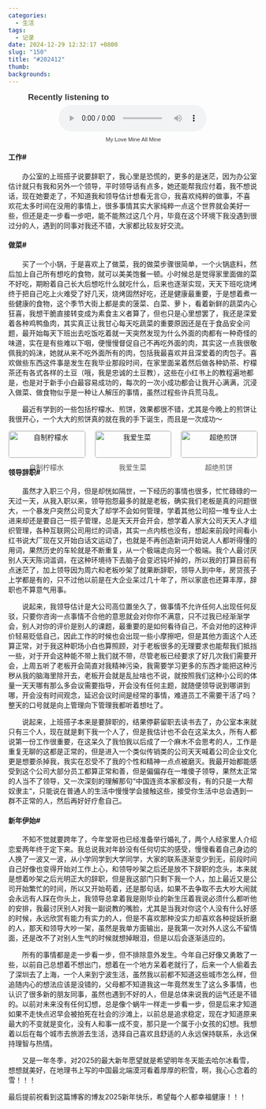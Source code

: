 ```yaml
---
categories:
  - 生活
tags:
  - 记录
date: 2024-12-29 12:32:17 +0800
slug: "150"
title: "#202412"
thumb: 
backgrounds:
---
```


<figure style="text-align: center; font-family: Arial, sans-serif; color: #333;">
  <figcaption style="text-align: left;font-size: 1.2em; font-weight: bold; margin-bottom: 5px;">Recently listening to</figcaption>
  <audio controls src="https://blog.wangyunzi.com/video/My_Love_Mine_All_Mine.mp3" style="width: 100%; max-width: 300px;"></audio>
  <figcaption style="font-size: 0.8em; margin-top: 10px;"> My Love Mine All Mine</figcaption>
</figure>

#### 工作#
&emsp;&emsp;办公室的上班搭子说要辞职了，我心里是恐慌的，更多的是迷茫，因为办公室估计就只有我和另外一个领导，平时领导话有点多，她还能帮我应付着，我不想说话，现在她要走了，不知道我和领导估计想看无言😑，我喜欢纯粹的做事，不喜欢花太多时间在没用的事情上，很多事情其实大家纯粹一点这个世界就会美好一些，但还是走一步看一步吧，能不能熬过这几个月，毕竟在这个环境下我没遇到很过分的人，遇到的同事对我还不错，大家都比较友好交流。

#### 做菜#
&emsp;&emsp;买了一个小锅，于是喜欢上了做菜，我的做菜步骤很简单，一个火锅底料，然后加上自己所有想吃的食物，就可以美美饱餐一顿。小时候总是觉得家里面做的菜不好吃，期盼着自己长大后想吃什么就吃什么，后来也逐渐实现，天天下班吃烧烤终于把自己吃上火难受了好几天，烧烤固然好吃，还是健康最重要，于是想着煮一些健康的食物，这个季节大街上都是卖的菠菜、白菜、萝卜，看着新鲜的蔬菜内心狂喜，我想干脆直接转变成为素食主义者算了，但也只是心里想罢了，我还是深爱着各种鸡鸭鱼肉，其实真正让我甘心每天吃蔬菜的重要原因还是在于食品安全问题，最开始每天下班出去吃饭吃着就一天突然发现为什么外面的肉都有一种奇怪的味道，实在是有些难以下咽，便慢慢督促自己不再吃外面的肉，其实这一点我很敬佩我的妈沫，她就从来不吃外面所有的肉，包括我最喜欢并且深爱着的肉包子。喜欢做些东西这件事是发生在我毕业那段时间，在家里面呆着然后做各种奶茶、柠檬茶还有各式各样的土豆（哦，我是忠诚的土豆教），这些在小红书上的教程遍地都是，也是对于新手小白最容易成功的，每次的一次小成功都会让我开心满满，沉浸入做菜、做食物似乎是一种让人解压的事情，虽然过程些许兵荒马乱。

&emsp;&emsp;最近有学到的一些包括柠檬水、煎饼，效果都很不错，尤其是今晚上的煎饼让我很开心，一个大大的煎饼真的就在我的手下诞生，而且是一次成功～


<div style="display: grid; grid-template-columns: repeat(auto-fit, minmax(150px, 1fr)); gap: 20px; text-align: center;">
  <figure style="margin: 0;">
    <img src="https://blog.wangyunzi.com/2024/11/184802.JPG" alt="自制柠檬水" style="width:100%; border:1px solid #ddd; border-radius:5px;">
    <figcaption style="margin-top: 8px; font-size: 14px; color: #555;">自制柠檬水</figcaption>
  </figure>
  <figure style="margin: 0;">
    <img src="https://blog.wangyunzi.com/2024/11/184816.JPG" alt="我爱生菜" style="width:100%; border:1px solid #ddd; border-radius:5px;">
    <figcaption style="margin-top: 8px; font-size: 14px; color: #555;">我爱生菜</figcaption>
  </figure>
  <figure style="margin: 0;">
    <img src="https://blog.wangyunzi.com/2024/11/184826.JPG" alt="超绝煎饼" style="width:100%; border:1px solid #ddd; border-radius:5px;">
    <figcaption style="margin-top: 8px; font-size: 14px; color: #555;">超绝煎饼</figcaption>
  </figure>
</div>

#### 领导辞职#
&emsp;&emsp;虽然才入职三个月，但是却恍如隔世，一下经历的事情也很多，忙忙碌碌的一天过一天，从我入职以来，领导抱怨最多的就是老板，确实我们老板是真的问题很大，一个暴发户突然公司变大了却学不会如何管理，学着其他公司招一堆专业人士进来却还是要自己一揽子管理，总是天天开会开会，想学着人家大公司天天人才组织管理，各种互联网公司用烂的词语，其实一点内核也没有，想起来前段时间看小红书说大厂现在又开始白话文运动了，也就是不再创造新词开始说人人都听得懂的用词，果然历史的车轮就是不断重复，从一个极端走向另一个极端。我个人最讨厌别人天天陈词滥调，在这种环境待下去脑子会变迟钝坏掉的，所以我的打算目前有点迷茫了，加上领导因为周六和老板吵架了就果断辞职，领导人到中年，房贷孩子上学都是有的，只不过他以前是在大企业呆过几十年了，所以家底也还算丰厚，辞职也不算意气用事。

&emsp;&emsp;说起来，我领导估计是大公司高位置坐久了，做事情不允许任何人出现任何反驳，只要你咨询一点事情不合他的意思就会对你你不满意，只不过我已经渐渐学会，别人对你的评价是别人的课题，最重要的是如何看待自己，不会对他的这种评价轻易贬低自己，因此工作的时候也会出现一些小摩擦吧，但是其他方面这个人还算正常，对于我这种职场小白也算照顾，对于老板很多的无理要求也能帮我们抵挡一些，对于开会这种能不带上我们就不带，尽管老板已经要求了好几次我们需要开会，上周五听了老板开会简直对我精神污染，我需要学习更多的东西才能把这种污秽从我的脑海里除开去，老板开会就是乱扯啥也不说，就按照我们这种小公司的体量一天天哪有那么多会议需要指导，开会没有任何主题，就随便领导说到哪讲到哪，开会没有时间观念，延迟会议时间是经常的事情，难道员工不需要干活了吗？整天的口号就是向上管理向下管理我都听着想吐了。

&emsp;&emsp;说起来，上班搭子本来是要辞职的，结果停薪留职去读书去了，办公室本来就只有三个人，现在就是剩下我一个人了，但是我估计也不会在这呆太久，所有人都说第一份工作很重要，在这呆久了我怕我以后成了一个麻木不会思考的人，工作是重复无聊的这都是正常的，但是进入一个类似传销类的公司天天喊着公司企业文化更是想要杀掉我，我实在忍受不了我的个性和精神一点点被磨灭。我最开始都能感受到这个公司大部分员工都算正常和善，但是偏偏存在一堆傻子领导，果然太正常的人当不了领导，又一次深刻的理解那句“中国连资本家都没有，有的只是一大帮奴隶主“，只能说在普通人的生活中慢慢学会接触这些，接受你生活中总会遇到一群不正常的人，然后再好好疗愈自己。

#### 新年伊始#
&emsp;&emsp;不知不觉就要跨年了，今年堂哥也已经准备举行婚礼了，两个人经家里人介绍恋爱两年终于定下来。我总说我对年龄没有任何切实的感受，慢慢看着自己身边的人换了一波又一波，从小学同学到大学同学，大家的联系逐渐变少到无，前段时间自己好像也变得开始对工作上心，和领导吵架之后还是放不下辞职的念头，本来就是想着吵架之后光明正大的辞职，但是我这部门只剩下我一个人，加上最近又是公司开始繁忙的时间，所以又开始苟着，还是那句话，如果不去争取不去大吵大闹就会永远有人踩在你头上，我领导总拿着我是刚毕业的新生压着我说必须什么都听他的安排，我最讨厌别人对我一副说教的嘴脸，尤其是当我对你这个人没有什么好感的时候，永远欣赏有能力有实力的人，但是不喜欢那种没实力却喜欢各种捉妖折磨的人，那天和领导大吵一架，虽然是我单方面输出，是我第一次对外人这么不留情面，还是改不了对别人生气的时候就想掉眼泪，但是以后会逐渐适应的。

&emsp;&emsp;所有的事情都是走一步看一步，但不排除意外发生。今年自己好像又勇敢了一些，以前自己总想着不想出门，想着在一个地方呆着老就行了，后来一个人偷着去了深圳去了上海，一个人来到宁波生活，虽然我以前都不知道这些城市怎么样，但追随内心的想法应该是没错的，父母都不知道我这一年竟然发生了这么多事情，也认识了很多新的朋友同事，虽然也遇到不好的人，但是总体来说我的运气还是不错的。以前对未来没有任何幻想，总是像个蜗牛一样走一步看一步，但是后来才知道如果不走快点迟早会被拍死在社会的沙滩上，以前总是追求稳定，现在才知道原来最大的不变就是变化，没有人和事一成不变，那只是一个属于小女孩的幻想。我想着以后在每个城市去旅游去生活，选择自己喜欢且舒适的人永远保持联系，永远保持理智与热情。

&emsp;&emsp;又是一年冬季，对2025的最大新年愿望就是希望明年冬天能去哈尔冰看雪，想想就美好，在地理书上写的中国最北端漠河看着厚厚的积雪，啊，我心心念着的雪！！！

最后提前祝看到这篇博客的博友2025新年快乐，希望每个人都幸福健康！！！






